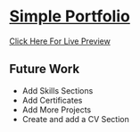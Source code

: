 # [Simple Portfolio](https://adembendjama.github.io/Portfolio/)
[Click Here For Live Preview](https://adembendjama.github.io/Portfolio/)

## Future Work
- Add Skills Sections
- Add Certificates
- Add More Projects
- Create and add a CV Section
